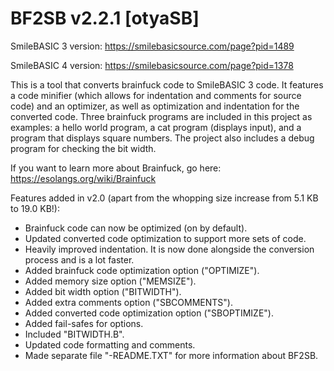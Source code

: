 # BF2SB v2.2.1 [otyaSB]
SmileBASIC 3 version: https://smilebasicsource.com/page?pid=1489

SmileBASIC 4 version: https://smilebasicsource.com/page?pid=1378

This is a tool that converts brainfuck code to SmileBASIC 3 code. It features a code minifier (which allows for indentation and comments for source code) and an optimizer, as well as optimization and indentation for the converted code. Three brainfuck programs are included in this project as examples: a hello world program, a cat program (displays input), and a program that displays square numbers. The project also includes a debug program for checking the bit width.

If you want to learn more about Brainfuck, go here: https://esolangs.org/wiki/Brainfuck

Features added in v2.0 (apart from the whopping size increase from 5.1 KB to 19.0 KB!):
* Brainfuck code can now be optimized (on by default).
* Updated converted code optimization to support more sets of code.
* Heavily improved indentation. It is now done alongside the conversion process and is a lot faster.
* Added brainfuck code optimization option ("OPTIMIZE").
* Added memory size option ("MEMSIZE").
* Added bit width option ("BITWIDTH").
* Added extra comments option ("SBCOMMENTS").
* Added converted code optimization option ("SBOPTIMIZE").
* Added fail-safes for options.
* Included "BITWIDTH.B".
* Updated code formatting and comments.
* Made separate file "-README.TXT" for more information about BF2SB.
